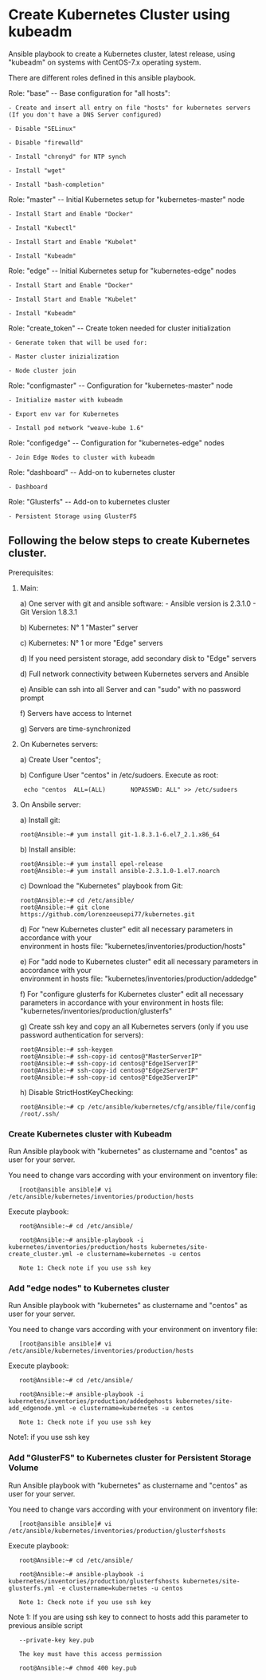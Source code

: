 # Create Kubernetes Cluster using kubeadm

Ansible playbook to create a Kubernetes cluster, latest release, using "kubeadm" on systems with CentOS-7.x operating system.

There are different roles defined in this ansible playbook.

  Role: "base" -- Base configuration for "all hosts":
    
    - Create and insert all entry on file "hosts" for kubernetes servers (If you don't have a DNS Server configured) 
    
    - Disable "SELinux"
    
    - Disable "firewalld"
    
    - Install "chronyd" for NTP synch
    
    - Install "wget"
    
    - Install "bash-completion"


  Role: "master" -- Initial Kubernetes setup for "kubernetes-master" node 
      
    - Install Start and Enable "Docker"
    
    - Install "Kubectl"
    
    - Install Start and Enable "Kubelet"
    
    - Install "Kubeadm"
    

  Role: "edge" -- Initial Kubernetes setup for "kubernetes-edge" nodes
    
    - Install Start and Enable "Docker"
    
    - Install Start and Enable "Kubelet"
    
    - Install "Kubeadm" 
    
    
  Role: "create_token" -- Create token needed for cluster initialization
    
    - Generate token that will be used for:
    
    - Master cluster inizialization
    
    - Node cluster join
      

  Role: "configmaster" -- Configuration for "kubernetes-master" node
    
    - Initialize master with kubeadm 
    
    - Export env var for Kubernetes
    
    - Install pod network "weave-kube 1.6"


  Role: "configedge" -- Configuration for "kubernetes-edge" nodes
    
    - Join Edge Nodes to cluster with kubeadm


  Role: "dashboard" -- Add-on to kubernetes cluster
    
    - Dashboard
    

  Role: "Glusterfs" -- Add-on to kubernetes cluster
    
    - Persistent Storage using GlusterFS
    



## Following the below steps to create Kubernetes cluster.

Prerequisites: 

1) Main:

    a) One server with git and ansible software:
        - Ansible version is 2.3.1.0
        - Git Version 1.8.3.1
    
    b) Kubernetes: N° 1 "Master" server
    
    c) Kubernetes: N° 1 or more "Edge" servers
    
    d) If you need persistent storage, add secondary disk to "Edge" servers
    
    d) Full network connectivity between Kubernetes servers and Ansible
    
    e) Ansible can ssh into all Server and can "sudo" with no password prompt
    
    f) Servers have access to Internet
    
    g) Servers are time-synchronized
     
2) On Kubernetes servers:
    
    a) Create User "centos";
    
    b) Configure User "centos" in /etc/sudoers. Execute as root:
      
        echo "centos  ALL=(ALL)       NOPASSWD: ALL" >> /etc/sudoers

3) On Ansbile server:
    
    a) Install git:

       root@Ansible:~# yum install git-1.8.3.1-6.el7_2.1.x86_64
    
    b) Install ansible:

       root@Ansible:~# yum install epel-release
       root@Ansible:~# yum install ansible-2.3.1.0-1.el7.noarch

    c) Download the "Kubernetes" playbook from Git:
        
       root@Ansible:~# cd /etc/ansible/
       root@Ansible:~# git clone https://github.com/lorenzoeusepi77/kubernetes.git

    d) For "new Kubernetes cluster" edit all necessary parameters in accordance with your        
       environment in hosts file: "kubernetes/inventories/production/hosts"
    
    e) For "add node to Kubernetes cluster" edit all necessary parameters in accordance with your   
       environment in hosts file: "kubernetes/inventories/production/addedge"
    
    f) For "configure glusterfs for Kubernetes cluster" edit all necessary parameters in accordance with your environment in hosts file: "kubernetes/inventories/production/glusterfs"
        
    g) Create ssh key and copy an all Kubernetes servers (only if you use password authentication for servers):
      
       root@Ansible:~# ssh-keygen
       root@Ansible:~# ssh-copy-id centos@"MasterServerIP"
       root@Ansible:~# ssh-copy-id centos@"Edge1ServerIP"
       root@Ansible:~# ssh-copy-id centos@"Edge2ServerIP"
       root@Ansible:~# ssh-copy-id centos@"Edge3ServerIP"

    h) Disable StrictHostKeyChecking: 
       
       root@Ansible:~# cp /etc/ansible/kubernetes/cfg/ansible/file/config /root/.ssh/


### Create Kubernetes cluster with Kubeadm ### 
Run Ansible playbook with "kubernetes" as clustername and "centos" as user for your server. 

 You need to change vars according with your environment on inventory file:

       [root@ansible ansible]# vi /etc/ansible/kubernetes/inventories/production/hosts


Execute playbook:

       root@Ansible:~# cd /etc/ansible/

       root@Ansible:~# ansible-playbook -i kubernetes/inventories/production/hosts kubernetes/site-create_cluster.yml -e clustername=kubernetes -u centos

       Note 1: Check note if you use ssh key


### Add "edge nodes" to Kubernetes cluster  ###
Run Ansible playbook with "kubernetes" as clustername and "centos" as user for your server. 

 You need to change vars according with your environment on inventory file:

       [root@ansible ansible]# vi /etc/ansible/kubernetes/inventories/production/hosts


Execute playbook:

       root@Ansible:~# cd /etc/ansible/

       root@Ansible:~# ansible-playbook -i kubernetes/inventories/production/addedgehosts kubernetes/site-add_edgenode.yml -e clustername=kubernetes -u centos

       Note 1: Check note if you use ssh key

Note1: if you use ssh key


### Add "GlusterFS" to Kubernetes cluster for Persistent Storage Volume ###
Run Ansible playbook with "kubernetes" as clustername and "centos" as user for your server. 

 You need to change vars according with your environment on inventory file:

       [root@ansible ansible]# vi /etc/ansible/kubernetes/inventories/production/glusterfshosts


Execute playbook:

       root@Ansible:~# cd /etc/ansible/

       root@Ansible:~# ansible-playbook -i kubernetes/inventories/production/glusterfshosts kubernetes/site-glusterfs.yml -e clustername=kubernetes -u centos

       Note 1: Check note if you use ssh key



Note 1: If you are using ssh key to connect to hosts add this parameter to previous ansible script 

       --private-key key.pub 

       The key must have this access permission 
    
       root@Ansible:~# chmod 400 key.pub   